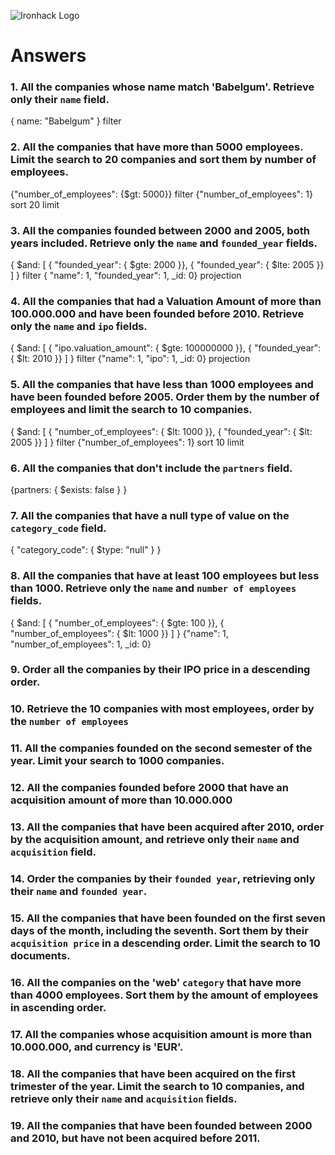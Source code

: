![Ironhack Logo](https://i.imgur.com/1QgrNNw.png)

# Answers

### 1. All the companies whose name match 'Babelgum'. Retrieve only their `name` field.

{ name: "Babelgum" }                    filter

### 2. All the companies that have more than 5000 employees. Limit the search to 20 companies and sort them by **number of employees**.

{"number_of_employees": {$gt: 5000}}    filter
{"number_of_employees": 1}              sort
20                                      limit


### 3. All the companies founded between 2000 and 2005, both years included. Retrieve only the `name` and `founded_year` fields.

{ $and: [ { "founded_year": { $gte: 2000 }}, { "founded_year": { $lte: 2005 }} ] }  filter
{ "name": 1, "founded_year": 1, _id: 0}                                             projection

### 4. All the companies that had a Valuation Amount of more than 100.000.000 and have been founded before 2010. Retrieve only the `name` and `ipo` fields.

{ $and: [ { "ipo.valuation_amount": { $gte: 100000000 }}, { "founded_year": { $lt: 2010 }} ] }                                 filter
{"name": 1, "ipo": 1, _id: 0}       projection

### 5. All the companies that have less than 1000 employees and have been founded before 2005. Order them by the number of employees and limit the search to 10 companies.

{ $and: [ { "number_of_employees": { $lt: 1000 }}, { "founded_year": { $lt: 2005 }} ] } filter
{"number_of_employees": 1}                                                              sort
10                                                                                      limit

### 6. All the companies that don't include the `partners` field.

{partners: { $exists: false } }

### 7. All the companies that have a null type of value on the `category_code` field.

{ "category_code": { $type: "null" } }

### 8. All the companies that have at least 100 employees but less than 1000. Retrieve only the `name` and `number of employees` fields.

{ $and: [ { "number_of_employees": { $gte: 100 }}, { "number_of_employees": { $lt: 1000 }} ] }
{"name": 1, "number_of_employees": 1, _id: 0}

### 9. Order all the companies by their IPO price in a descending order.

<!-- Your Code Goes Here -->

### 10. Retrieve the 10 companies with most employees, order by the `number of employees`

<!-- Your Code Goes Here -->

### 11. All the companies founded on the second semester of the year. Limit your search to 1000 companies.

<!-- Your Code Goes Here -->

### 12. All the companies founded before 2000 that have an acquisition amount of more than 10.000.000

<!-- Your Code Goes Here -->

### 13. All the companies that have been acquired after 2010, order by the acquisition amount, and retrieve only their `name` and `acquisition` field.

<!-- Your Code Goes Here -->

### 14. Order the companies by their `founded year`, retrieving only their `name` and `founded year`.

<!-- Your Code Goes Here -->

### 15. All the companies that have been founded on the first seven days of the month, including the seventh. Sort them by their `acquisition price` in a descending order. Limit the search to 10 documents.

<!-- Your Code Goes Here -->

### 16. All the companies on the 'web' `category` that have more than 4000 employees. Sort them by the amount of employees in ascending order.

<!-- Your Code Goes Here -->

### 17. All the companies whose acquisition amount is more than 10.000.000, and currency is 'EUR'.

<!-- Your Code Goes Here -->

### 18. All the companies that have been acquired on the first trimester of the year. Limit the search to 10 companies, and retrieve only their `name` and `acquisition` fields.

<!-- Your Code Goes Here -->

### 19. All the companies that have been founded between 2000 and 2010, but have not been acquired before 2011.

<!-- Your Code Goes Here -->
